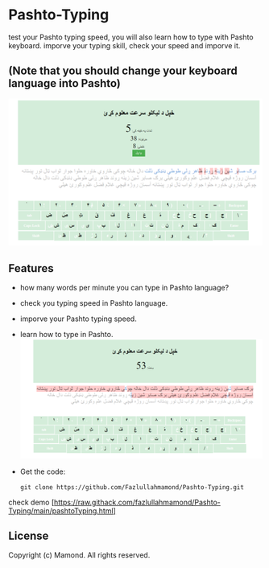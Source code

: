 # Pashto-Typing
test your Pashto typing speed, you will also learn how to type with Pashto keyboard.
imporve your typing skill, check your speed and imporve it.
## (Note that you should change your keyboard language into Pashto)
![Calculator Screenshot](1.png)

## Features
- how many words per minute you can type in Pashto language?
- check you typing speed in Pashto language.
- imporve your Pashto typing speed.
- learn how to type in Pashto.
![Calculator Screenshot](2.png)

- Get the code:
    ```
    git clone https://github.com/Fazlullahmamond/Pashto-Typing.git
    ```


check demo [https://raw.githack.com/fazlullahmamond/Pashto-Typing/main/pashtoTyping.html]


## License
Copyright (c) Mamond. All rights reserved.
